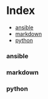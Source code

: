 # Index
- [ansible](ansible/README.md)
- [markdown](markdown/README.md)
- [python](python/README.md)

### ansible

### markdown

### python

